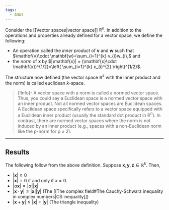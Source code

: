 ```yaml
---
tags:
  - ANA1
---
```



Consider the [[Vector spaces|vector space]] $\mathbb{R}^{k}$. In addition to the operations and properties already defined for a vector space, we define the following:
- An operation called the *inner product* of $\mathbf{v}$ and $\mathbf{w}$ such that $\mathbf{v}\cdot \mathbf{w}=\sum_{i=1}^{k} v_{i}w_{i},$ and 
- the *norm* of $\mathbf{x}$ by $|\mathbf{x}| = (\mathbf{x}\cdot \mathbf{x})^{1/2}=\left( \sum_{i=1}^{k} x_{i}^{2} \right)^{1/2}$.

The structure now defined (the vector space $\mathbb{R}^{k}$ with the inner product and the norm) is called euclidean $k$-space.

>[!Info]-
>A vector space with a norm is called a normed vector space. Thus, you could say a Euclidean space is a normed vector space with an inner product. Not all normed vector spaces are Euclidean spaces. A Euclidean space specifically refers to a vector space equipped with a Euclidean inner product (usually the standard dot product in $\mathbb{R}^n$). In contrast, there are normed vector spaces where the norm is not induced by an inner product (e.g., spaces with a non-Euclidean norm like the p-norm for p $\neq$ 2).

---
## Results

The following follow from the above definition. Suppose $\mathbf{x},\mathbf{y},\mathbf{z}\in \mathbb{R}^{k}$. Then,
- $|\mathbf{x}|\ge 0$
- $|\mathbf{x}|=0$ if and only if $x=0$.
- $|\alpha \mathbf{x}|= |\alpha||\mathbf{x}|$
- $|\mathbf{x}\cdot \mathbf{y}|\le|\mathbf{x}||\mathbf{y}|$  (The [[The complex field#The Cauchy-Schwarz inequality in complex numbers|CS inequality]])
- $|\mathbf{x}+\mathbf{y}|\le|\mathbf{x}|+|\mathbf{y}|$  (The triangle inequality)